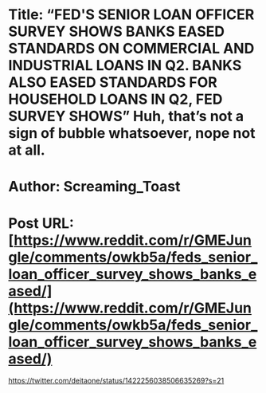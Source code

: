 # Title: “FED'S SENIOR LOAN OFFICER SURVEY SHOWS BANKS EASED STANDARDS ON COMMERCIAL AND INDUSTRIAL LOANS IN Q2. BANKS ALSO EASED STANDARDS FOR HOUSEHOLD LOANS IN Q2, FED SURVEY SHOWS” Huh, that’s not a sign of bubble whatsoever, nope not at all.
# Author: Screaming_Toast
# Post URL: [https://www.reddit.com/r/GMEJungle/comments/owkb5a/feds_senior_loan_officer_survey_shows_banks_eased/](https://www.reddit.com/r/GMEJungle/comments/owkb5a/feds_senior_loan_officer_survey_shows_banks_eased/)


https://twitter.com/deitaone/status/1422256038506635269?s=21